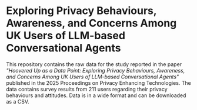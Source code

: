 # Exploring Privacy Behaviours, Awareness, and Concerns Among UK Users of LLM-based Conversational Agents

This repository contains the raw data for the study reported in the paper _"Hoovered Up as a Data Point: Exploring Privacy Behaviours, Awareness, and Concerns Among UK Users of LLM-based Conversational Agents"_ published in the 2025 Proceedings on Privacy Enhancing Technologies. The data contains survey results from 211 users regarding their privacy behaviours and attitudes. Data is in a wide format and can be downloaded as a CSV.

